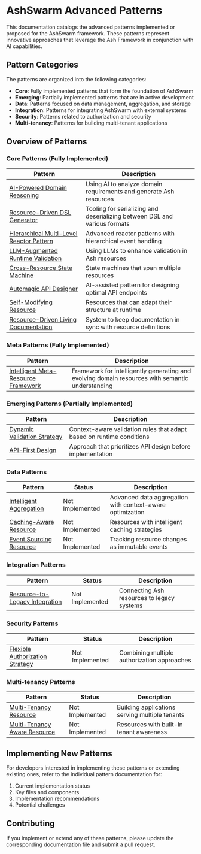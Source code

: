 # AshSwarm Advanced Patterns

This documentation catalogs the advanced patterns implemented or proposed for the AshSwarm framework. These patterns represent innovative approaches that leverage the Ash Framework in conjunction with AI capabilities.

## Pattern Categories

The patterns are organized into the following categories:

- **Core**: Fully implemented patterns that form the foundation of AshSwarm
- **Emerging**: Partially implemented patterns that are in active development
- **Data**: Patterns focused on data management, aggregation, and storage
- **Integration**: Patterns for integrating AshSwarm with external systems
- **Security**: Patterns related to authorization and security
- **Multi-tenancy**: Patterns for building multi-tenant applications

## Overview of Patterns

### Core Patterns (Fully Implemented)

| Pattern | Description |
|---------|-------------|
| [AI-Powered Domain Reasoning](./Core/ai_powered_domain_reasoning.md) | Using AI to analyze domain requirements and generate Ash resources |
| [Resource-Driven DSL Generator](./Core/resource_driven_dsl_generator.md) | Tooling for serializing and deserializing between DSL and various formats |
| [Hierarchical Multi-Level Reactor Pattern](./Core/hierarchical_reactor_pattern.md) | Advanced reactor patterns with hierarchical event handling |
| [LLM-Augmented Runtime Validation](./Core/llm_augmented_validation.md) | Using LLMs to enhance validation in Ash resources |
| [Cross-Resource State Machine](./Core/cross_resource_state_machine.md) | State machines that span multiple resources |
| [Automagic API Designer](./Core/automagic_api_designer.md) | AI-assisted pattern for designing optimal API endpoints |
| [Self-Modifying Resource](./Core/self_modifying_resource.md) | Resources that can adapt their structure at runtime |
| [Resource-Driven Living Documentation](./Core/resource_driven_documentation.md) | System to keep documentation in sync with resource definitions |

### Meta Patterns (Fully Implemented)

| Pattern | Description |
|---------|-------------|
| [Intelligent Meta-Resource Framework](./Meta/intelligent_meta_resource_framework.md) | Framework for intelligently generating and evolving domain resources with semantic understanding |

### Emerging Patterns (Partially Implemented)

| Pattern | Description |
|---------|-------------|
| [Dynamic Validation Strategy](./Emerging/dynamic_validation_strategy.md) | Context-aware validation rules that adapt based on runtime conditions |
| [API-First Design](./Emerging/api_first_design.md) | Approach that prioritizes API design before implementation |

### Data Patterns

| Pattern | Status | Description |
|---------|--------|-------------|
| [Intelligent Aggregation](./Data/intelligent_aggregation.md) | Not Implemented | Advanced data aggregation with context-aware optimization |
| [Caching-Aware Resource](./Data/caching_aware_resource.md) | Not Implemented | Resources with intelligent caching strategies |
| [Event Sourcing Resource](./Data/event_sourcing_resource.md) | Not Implemented | Tracking resource changes as immutable events |

### Integration Patterns

| Pattern | Status | Description |
|---------|--------|-------------|
| [Resource-to-Legacy Integration](./Integration/resource_to_legacy_integration.md) | Not Implemented | Connecting Ash resources to legacy systems |

### Security Patterns

| Pattern | Status | Description |
|---------|--------|-------------|
| [Flexible Authorization Strategy](./Security/flexible_authorization_strategy.md) | Not Implemented | Combining multiple authorization approaches |

### Multi-tenancy Patterns

| Pattern | Status | Description |
|---------|--------|-------------|
| [Multi-Tenancy Resource](./Multi-tenancy/multi_tenancy_resource.md) | Not Implemented | Building applications serving multiple tenants |
| [Multi-Tenancy Aware Resource](./Multi-tenancy/multi_tenancy_aware_resource.md) | Not Implemented | Resources with built-in tenant awareness |

## Implementing New Patterns

For developers interested in implementing these patterns or extending existing ones, refer to the individual pattern documentation for:

1. Current implementation status
2. Key files and components
3. Implementation recommendations
4. Potential challenges

## Contributing

If you implement or extend any of these patterns, please update the corresponding documentation file and submit a pull request. 